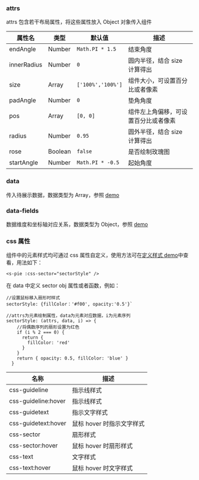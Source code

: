 ### attrs

attrs 包含若干布局属性，将这些属性放入 Object 对象传入组件

| 属性名      | 类型    | 默认值            | 描述                                 |
| ----------- | ------- | ----------------- | ------------------------------------ |
| endAngle    | Number  | `Math.PI * 1.5`   | 结束角度                             |
| innerRadius | Number  | `0`               | 圆内半径，结合 size 计算得出         |
| size        | Array   | `['100%','100%']` | 组件大小，可设置百分比或者像素       |
| padAngle    | Number  | `0`               | 垫角角度                             |
| pos         | Array   | `[0, 0]`          | 组件左上角偏移，可设置百分比或者像素 |
| radius      | Number  | `0.95`            | 圆外半径，结合 size 计算得出         |
| rose        | Boolean | `false`           | 是否绘制玫瑰图                       |
| startAngle  | Number  | `Math.PI * -0.5`  | 起始角度                             |

### data

传入待展示数据，数据类型为 Array，参照 [demo](#/demo/pie/default)

### data-fields

数据维度和坐标轴对应关系，数据类型为 Object，参照 [demo](#/demo/pie/default)

### css 属性

组件中的元素样式均可通过 css 属性自定义，使用方法可在[定义样式 demo](#/demo/pie/style)中查看，用法如下：

`<s-pie :css-sector="sectorStyle" />`

在 data 中定义 sector obj 属性或者函数，例如：

```
//设置鼠标移入扇形时样式
sectorStyle: {fillColor：'#f00', opacity:'0.5'}`

//attrs为元素绘制属性，data为元素对应数据，i为元素序列
sectorStyle: (attrs, data, i) => {
    //将偶数序列的扇形设置为红色
    if (i % 2 === 0) {
      return {
        fillColor: 'red'
      }
    }
    return { opacity: 0.5, fillColor: 'blue' }
  }
```

| 名称                | 描述                      |
| ------------------- | ------------------------- |
| css-guideline       | 指示线样式                |
| css-guideline:hover | 指示线样式                |
| css-guidetext       | 指示文字样式              |
| css-guidetext:hover | 鼠标 hover 时指示文字样式 |
| css-sector          | 扇形样式                  |
| css-sector:hover    | 鼠标 hover 时扇形样式     |
| css-text            | 文字样式                  |
| css-text:hover      | 鼠标 hover 时文字样式     |
